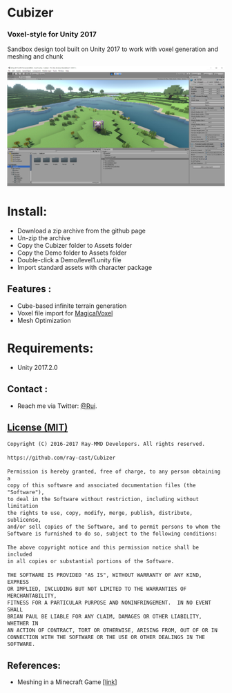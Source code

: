 Cubizer
========
### Voxel-style for Unity 2017 ###
Sandbox design tool built on Unity 2017 to work with voxel generation and meshing and chunk

![Alt](./Demo/level1/Textures/screenshots.jpg)

Install:
========
* Download a zip archive from the github page
* Un-zip the archive
* Copy the Cubizer folder to Assets folder
* Copy the Demo folder to Assets folder
* Double-click a Demo/level1.unity file
* Import standard assets with character package

Features :
------------
* Cube-based infinite terrain generation
* Voxel file import for [MagicalVoxel](http://voxel.codeplex.com/)
* Mesh Optimization

Requirements:
========
* Unity 2017.2.0

Contact :
------------

* Reach me via Twitter: [@Rui](https://twitter.com/Rui_cg).

[License (MIT)](https://raw.githubusercontent.com/ray-cast/ray-mmd/developing/LICENSE.txt)
-------------------------------------------------------------------------------
    Copyright (C) 2016-2017 Ray-MMD Developers. All rights reserved.

    https://github.com/ray-cast/Cubizer

    Permission is hereby granted, free of charge, to any person obtaining a
    copy of this software and associated documentation files (the "Software"),
    to deal in the Software without restriction, including without limitation
    the rights to use, copy, modify, merge, publish, distribute, sublicense,
    and/or sell copies of the Software, and to permit persons to whom the
    Software is furnished to do so, subject to the following conditions:

    The above copyright notice and this permission notice shall be included
    in all copies or substantial portions of the Software.

    THE SOFTWARE IS PROVIDED "AS IS", WITHOUT WARRANTY OF ANY KIND, EXPRESS
    OR IMPLIED, INCLUDING BUT NOT LIMITED TO THE WARRANTIES OF MERCHANTABILITY,
    FITNESS FOR A PARTICULAR PURPOSE AND NONINFRINGEMENT.  IN NO EVENT SHALL
    BRIAN PAUL BE LIABLE FOR ANY CLAIM, DAMAGES OR OTHER LIABILITY, WHETHER IN
    AN ACTION OF CONTRACT, TORT OR OTHERWISE, ARISING FROM, OUT OF OR IN
    CONNECTION WITH THE SOFTWARE OR THE USE OR OTHER DEALINGS IN THE SOFTWARE.

References:
--------
* Meshing in a Minecraft Game \[[link](https://0fps.net/2012/07/07/meshing-minecraft-part-2/)\]